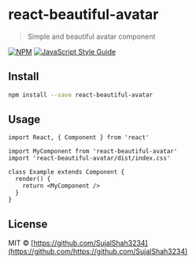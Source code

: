 # react-beautiful-avatar

> Simple and beautiful avatar component

[![NPM](https://img.shields.io/npm/v/react-beautiful-avatar.svg)](https://www.npmjs.com/package/react-beautiful-avatar) [![JavaScript Style Guide](https://img.shields.io/badge/code_style-standard-brightgreen.svg)](https://standardjs.com)

## Install

```bash
npm install --save react-beautiful-avatar
```

## Usage

```tsx
import React, { Component } from 'react'

import MyComponent from 'react-beautiful-avatar'
import 'react-beautiful-avatar/dist/index.css'

class Example extends Component {
  render() {
    return <MyComponent />
  }
}
```

## License

MIT © [https://github.com/SujalShah3234](https://github.com/https://github.com/SujalShah3234)

